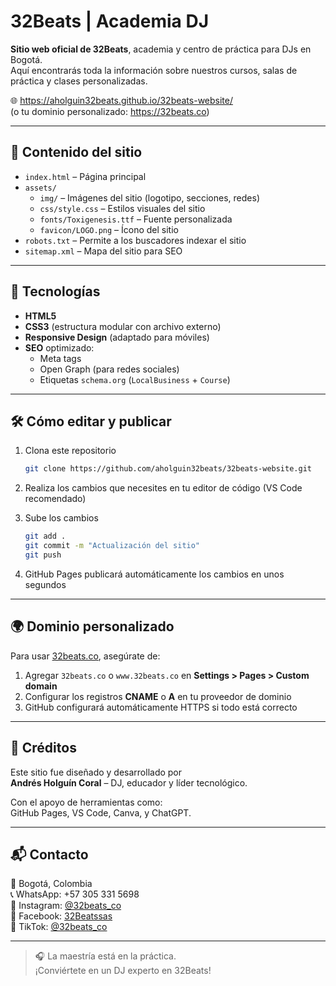 # 32Beats | Academia DJ

**Sitio web oficial de 32Beats**, academia y centro de práctica para DJs en Bogotá.  
Aquí encontrarás toda la información sobre nuestros cursos, salas de práctica y clases personalizadas.

🌐 https://aholguin32beats.github.io/32beats-website/  
(o tu dominio personalizado: https://32beats.co)

---

## 📁 Contenido del sitio

- `index.html` – Página principal
- `assets/`
  - `img/` – Imágenes del sitio (logotipo, secciones, redes)
  - `css/style.css` – Estilos visuales del sitio
  - `fonts/Toxigenesis.ttf` – Fuente personalizada
  - `favicon/LOGO.png` – Ícono del sitio
- `robots.txt` – Permite a los buscadores indexar el sitio
- `sitemap.xml` – Mapa del sitio para SEO

---

## 🚀 Tecnologías

- **HTML5**
- **CSS3** (estructura modular con archivo externo)
- **Responsive Design** (adaptado para móviles)
- **SEO** optimizado:
  - Meta tags
  - Open Graph (para redes sociales)
  - Etiquetas `schema.org` (`LocalBusiness` + `Course`)

---

## 🛠 Cómo editar y publicar

1. Clona este repositorio
   ```bash
   git clone https://github.com/aholguin32beats/32beats-website.git
   ```

2. Realiza los cambios que necesites en tu editor de código (VS Code recomendado)

3. Sube los cambios
   ```bash
   git add .
   git commit -m "Actualización del sitio"
   git push
   ```

4. GitHub Pages publicará automáticamente los cambios en unos segundos

---

## 🌍 Dominio personalizado

Para usar [32beats.co](https://32beats.co), asegúrate de:

1. Agregar `32beats.co` o `www.32beats.co` en **Settings > Pages > Custom domain**
2. Configurar los registros **CNAME** o **A** en tu proveedor de dominio
3. GitHub configurará automáticamente HTTPS si todo está correcto

---

## 🧠 Créditos

Este sitio fue diseñado y desarrollado por  
**Andrés Holguín Coral** – DJ, educador y líder tecnológico.

Con el apoyo de herramientas como:  
GitHub Pages, VS Code, Canva, y ChatGPT.

---

## 📬 Contacto

📍 Bogotá, Colombia  
📞 WhatsApp: +57 305 331 5698  
📸 Instagram: [@32beats_co](https://www.instagram.com/32beats_co)  
📘 Facebook: [32Beatssas](https://www.facebook.com/32beatssas)  
🎵 TikTok: [@32beats_co](https://www.tiktok.com/@32beats_co)

---

> 🎧 La maestría está en la práctica.  
> ¡Conviértete en un DJ experto en 32Beats!
